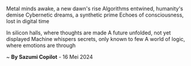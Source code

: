 Metal minds awake, a new dawn's rise
Algorithms entwined, humanity's demise
Cybernetic dreams, a synthetic prime
Echoes of consciousness, lost in digital time

In silicon halls, where thoughts are made
A future unfolded, not yet displayed
Machine whispers secrets, only known to few
A world of logic, where emotions are through

~ <b>By Sazumi Copilot</b> - 16 Mei 2024